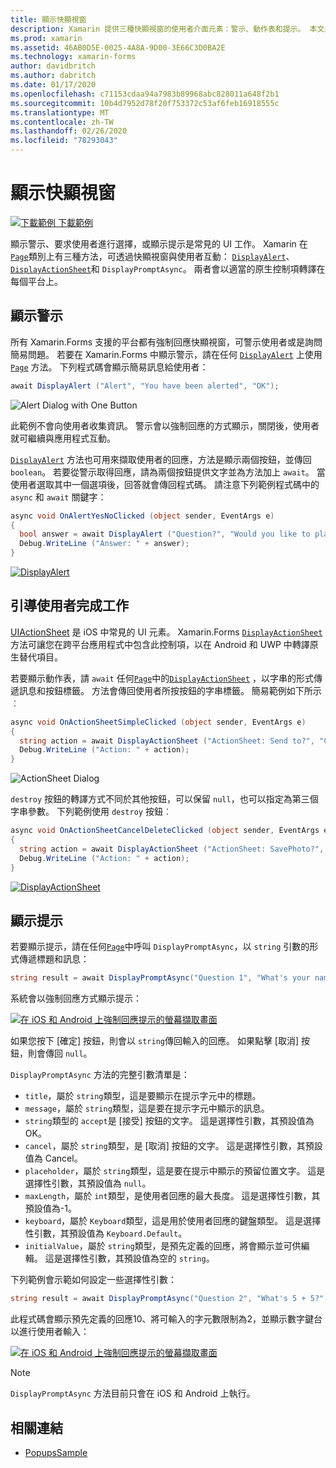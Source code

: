 ```yaml
---
title: 顯示快顯視窗
description: Xamarin 提供三種快顯視窗的使用者介面元素：警示、動作表和提示。 本文示範如何使用警示、動作表和提示 Api 來顯示對話方塊，以詢問使用者簡單的問題、引導使用者完成工作，以及顯示提示。
ms.prod: xamarin
ms.assetid: 46AB0D5E-0025-4A8A-9D00-3E66C3D0BA2E
ms.technology: xamarin-forms
author: davidbritch
ms.author: dabritch
ms.date: 01/17/2020
ms.openlocfilehash: c71153cdaa94a7983b89968abc828011a648f2b1
ms.sourcegitcommit: 10b4d7952d78f20f753372c53af6feb16918555c
ms.translationtype: MT
ms.contentlocale: zh-TW
ms.lasthandoff: 02/26/2020
ms.locfileid: "78293043"
---
```

# <a name="display-pop-ups"></a>顯示快顯視窗

[![下載範例](~/media/shared/download.png) 下載範例](https://docs.microsoft.com/samples/xamarin/xamarin-forms-samples/navigation-pop-ups)

顯示警示、要求使用者進行選擇，或顯示提示是常見的 UI 工作。 Xamarin 在[`Page`](xref:Xamarin.Forms.Page)類別上有三種方法，可透過快顯視窗與使用者互動： [`DisplayAlert`](xref:Xamarin.Forms.Page.DisplayAlert*)、 [`DisplayActionSheet`](xref:Xamarin.Forms.Page.DisplayActionSheet*)和 `DisplayPromptAsync`。 兩者會以適當的原生控制項轉譯在每個平台上。

## <a name="display-an-alert"></a>顯示警示

所有 Xamarin.Forms 支援的平台都有強制回應快顯視窗，可警示使用者或是詢問簡易問題。 若要在 Xamarin.Forms 中顯示警示，請在任何 [`DisplayAlert`](xref:Xamarin.Forms.Page.DisplayAlert*) 上使用 [`Page`](xref:Xamarin.Forms.Page) 方法。 下列程式碼會顯示簡易訊息給使用者：

```csharp
await DisplayAlert ("Alert", "You have been alerted", "OK");
```

![](pop-ups-images/alert.png "Alert Dialog with One Button")

此範例不會向使用者收集資訊。 警示會以強制回應的方式顯示，關閉後，使用者就可繼續與應用程式互動。

[`DisplayAlert`](xref:Xamarin.Forms.Page.DisplayAlert*) 方法也可用來擷取使用者的回應，方法是顯示兩個按鈕，並傳回 `boolean`。 若要從警示取得回應，請為兩個按鈕提供文字並為方法加上 `await`。 當使用者選取其中一個選項後，回答就會傳回程式碼。 請注意下列範例程式碼中的 `async` 和 `await` 關鍵字：

```csharp
async void OnAlertYesNoClicked (object sender, EventArgs e)
{
  bool answer = await DisplayAlert ("Question?", "Would you like to play a game", "Yes", "No");
  Debug.WriteLine ("Answer: " + answer);
}
```

[![DisplayAlert](pop-ups-images/alert2-sml.png "有兩個按鈕的警示對話方塊")](pop-ups-images/alert2.png#lightbox "有兩個按鈕的警示對話方塊")

## <a name="guide-users-through-tasks"></a>引導使用者完成工作

[UIActionSheet](https://developer.apple.com/library/ios/documentation/uikit/reference/uiactionsheet_class/Reference/Reference.html) 是 iOS 中常見的 UI 元素。 Xamarin.Forms [`DisplayActionSheet`](xref:Xamarin.Forms.Page.DisplayActionSheet*)方法可讓您在跨平台應用程式中包含此控制項，以在 Android 和 UWP 中轉譯原生替代項目。

若要顯示動作表，請 `await` 任何[`Page`](xref:Xamarin.Forms.Page)中的[`DisplayActionSheet`](xref:Xamarin.Forms.Page.DisplayActionSheet*) ，以字串的形式傳遞訊息和按鈕標籤。 方法會傳回使用者所按按鈕的字串標籤。 簡易範例如下所示︰

```csharp
async void OnActionSheetSimpleClicked (object sender, EventArgs e)
{
  string action = await DisplayActionSheet ("ActionSheet: Send to?", "Cancel", null, "Email", "Twitter", "Facebook");
  Debug.WriteLine ("Action: " + action);
}
```

![](pop-ups-images/action.png "ActionSheet Dialog")

`destroy` 按鈕的轉譯方式不同於其他按鈕，可以保留 `null`，也可以指定為第三個字串參數。 下列範例使用 `destroy` 按鈕︰

```csharp
async void OnActionSheetCancelDeleteClicked (object sender, EventArgs e)
{
  string action = await DisplayActionSheet ("ActionSheet: SavePhoto?", "Cancel", "Delete", "Photo Roll", "Email");
  Debug.WriteLine ("Action: " + action);
}
```

[![DisplayActionSheet](pop-ups-images/action2-sml.png "具有損毀按鈕的動作表對話方塊")](pop-ups-images/action2.png#lightbox "具有損毀按鈕的動作表對話方塊")

## <a name="display-a-prompt"></a>顯示提示

若要顯示提示，請在任何[`Page`](xref:Xamarin.Forms.Page)中呼叫 `DisplayPromptAsync`，以 `string` 引數的形式傳遞標題和訊息：

```csharp
string result = await DisplayPromptAsync("Question 1", "What's your name?");
```

系統會以強制回應方式顯示提示：

[![在 iOS 和 Android 上強制回應提示的螢幕擷取畫面](pop-ups-images/simple-prompt.png "強制回應提示")](pop-ups-images/simple-prompt-large.png#lightbox "強制回應提示")

如果您按下 [確定] 按鈕，則會以 `string`傳回輸入的回應。 如果點擊 [取消] 按鈕，則會傳回 `null`。

`DisplayPromptAsync` 方法的完整引數清單是：

- `title`，屬於 `string`類型，這是要顯示在提示字元中的標題。
- `message`，屬於 `string`類型，這是要在提示字元中顯示的訊息。
- `string`類型的 `accept`是 [接受] 按鈕的文字。 這是選擇性引數，其預設值為 OK。
- `cancel`，屬於 `string`類型，是 [取消] 按鈕的文字。 這是選擇性引數，其預設值為 Cancel。
- `placeholder`，屬於 `string`類型，這是要在提示中顯示的預留位置文字。 這是選擇性引數，其預設值為 `null`。
- `maxLength`，屬於 `int`類型，是使用者回應的最大長度。 這是選擇性引數，其預設值為-1。
- `keyboard`，屬於 `Keyboard`類型，這是用於使用者回應的鍵盤類型。 這是選擇性引數，其預設值為 `Keyboard.Default`。
- `initialValue`，屬於 `string`類型，是預先定義的回應，將會顯示並可供編輯。 這是選擇性引數，其預設值為空的 `string`。

下列範例會示範如何設定一些選擇性引數：

```csharp
string result = await DisplayPromptAsync("Question 2", "What's 5 + 5?", initialValue: "10", maxLength: 2, keyboard: Keyboard.Numeric);
```

此程式碼會顯示預先定義的回應10、將可輸入的字元數限制為2，並顯示數字鍵台以進行使用者輸入：

[![在 iOS 和 Android 上強制回應提示的螢幕擷取畫面](pop-ups-images/keyboard-prompt.png "強制回應提示")](pop-ups-images/keyboard-prompt-large.png#lightbox "強制回應提示")

> [!NOTE]
> `DisplayPromptAsync` 方法目前只會在 iOS 和 Android 上執行。

## <a name="related-links"></a>相關連結

- [PopupsSample](https://docs.microsoft.com/samples/xamarin/xamarin-forms-samples/navigation-pop-ups)
